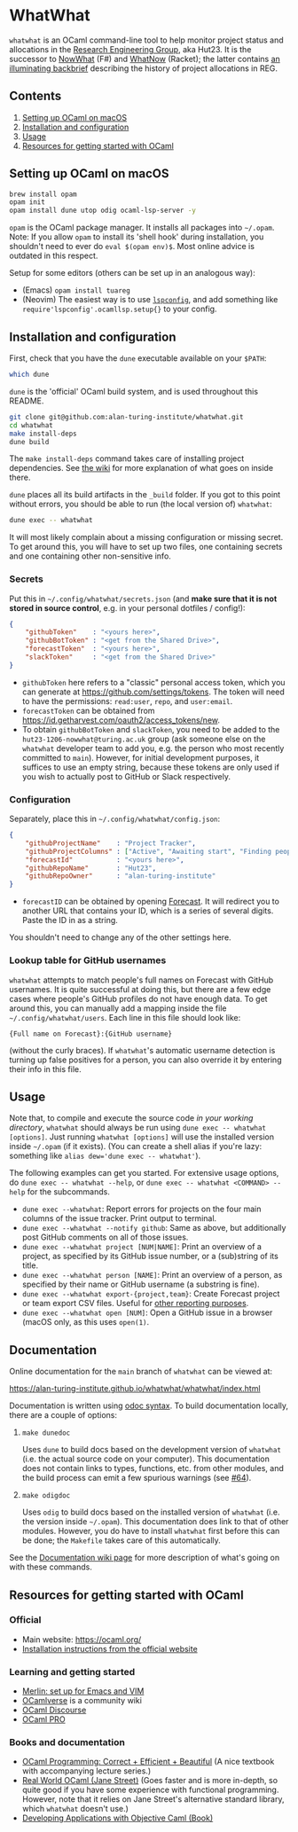 # WhatWhat

`whatwhat` is an OCaml command-line tool to help monitor project status and allocations in the [Research Engineering Group](https://www.turing.ac.uk/research-engineering), aka Hut23.
It is the successor to [NowWhat](https://github.com/alan-turing-institute/nowwhat) (F#) and [WhatNow](https://github.com/alan-turing-institute/whatnow) (Racket); the latter contains [an illuminating backbrief](https://github.com/alan-turing-institute/whatnow/blob/main/backbrief/backbrief.org) describing the history of project allocations in REG.

## Contents

1. [Setting up OCaml on macOS](#setting-up-ocaml-on-macos)
1. [Installation and configuration](#installation-and-configuration)
1. [Usage](#usage)
1. [Resources for getting started with OCaml](#resources-for-getting-started-with-ocaml)

## Setting up OCaml on macOS

```sh
brew install opam
opam init
opam install dune utop odig ocaml-lsp-server -y
```

`opam` is the OCaml package manager.
It installs all packages into `~/.opam`.
Note: If you allow `opam` to install its 'shell hook' during installation, you shouldn't need to ever do `eval $(opam env)$`.
Most online advice is outdated in this respect.

Setup for some editors (others can be set up in an analogous way):

 - (Emacs) `opam install tuareg`
 - (Neovim) The easiest way is to use
   [`lspconfig`](https://github.com/neovim/nvim-lspconfig), and add something like
   `require'lspconfig'.ocamllsp.setup{}` to your config.

## Installation and configuration

First, check that you have the `dune` executable available on your `$PATH`:

```sh
which dune
```

`dune` is the 'official' OCaml build system, and is used throughout this README.

```sh
git clone git@github.com:alan-turing-institute/whatwhat.git
cd whatwhat
make install-deps
dune build
```

The `make install-deps` command takes care of installing project dependencies.
See [the wiki]( https://github.com/alan-turing-institute/whatwhat/wiki/Installing-dependencies) for more explanation of what goes on inside there.

`dune` places all its build artifacts in the `_build` folder.
If you got to this point without errors, you should be able to run (the local version of) `whatwhat`:

```sh
dune exec -- whatwhat
```

It will most likely complain about a missing configuration or missing secret.
To get around this, you will have to set up two files, one containing secrets and one containing other non-sensitive info.

### Secrets

Put this in `~/.config/whatwhat/secrets.json` (and **make sure that it is not stored in source control**, e.g. in your personal dotfiles / config!):

```json
{
    "githubToken"    : "<yours here>",
    "githubBotToken" : "<get from the Shared Drive>",
    "forecastToken"  : "<yours here>",
    "slackToken"     : "<get from the Shared Drive>"
}
```

 - `githubToken` here refers to a "classic" personal access token, which you can generate at https://github.com/settings/tokens.
   The token will need to have the permissions: `read:user`, `repo`, and `user:email`.
 - `forecastToken` can be obtained from https://id.getharvest.com/oauth2/access_tokens/new.
 - To obtain `githubBotToken` and `slackToken`, you need to be added to the `hut23-1206-nowwhat@turing.ac.uk` group
   (ask someone else on the `whatwhat` developer team to add you, e.g. the person who most recently committed to `main`).
   However, for initial development purposes, it suffices to use an empty string, because these tokens are only used if you wish to actually post to GitHub or Slack respectively.

### Configuration

Separately, place this in `~/.config/whatwhat/config.json`:

```json
{
    "githubProjectName"    : "Project Tracker",
    "githubProjectColumns" : ["Active", "Awaiting start", "Finding people", "Awaiting go/no-go"],
    "forecastId"           : "<yours here>",
    "githubRepoName"       : "Hut23",
    "githubRepoOwner"      : "alan-turing-institute"
}
```

 - `forecastID` can be obtained by opening [Forecast](https://forecastapp.com).
   It will redirect you to another URL that contains your ID, which is a series of several digits.
   Paste the ID in as a string.

You shouldn't need to change any of the other settings here.

### Lookup table for GitHub usernames

`whatwhat` attempts to match people's full names on Forecast with GitHub usernames.
It is quite successful at doing this, but there are a few edge cases where people's GitHub profiles do not have enough data.
To get around this, you can manually add a mapping inside the file `~/.config/whatwhat/users`.
Each line in this file should look like:

    {Full name on Forecast}:{GitHub username}

(without the curly braces).
If `whatwhat`'s automatic username detection is turning up false positives for a person, you can also override it by entering their info in this file.

## Usage

Note that, to compile and execute the source code *in your working directory*, `whatwhat` should always be run using `dune exec -- whatwhat [options]`.
Just running `whatwhat [options]` will use the installed version inside `~/.opam` (if it exists).
(You can create a shell alias if you're lazy: something like `alias dew='dune exec -- whatwhat'`).

The following examples can get you started.
For extensive usage options, do `dune exec -- whatwhat --help`, or `dune exec -- whatwhat <COMMAND> --help` for the subcommands.

 - `dune exec --whatwhat`: Report errors for projects on the four main columns of the issue tracker. Print output to terminal.
 - `dune exec --whatwhat --notify github`: Same as above, but additionally post GitHub comments on all of those issues.
 - `dune exec --whatwhat project [NUM|NAME]`: Print an overview of a project, as specified by its GitHub issue number, or a (sub)string of its title.
 - `dune exec --whatwhat person [NAME]`: Print an overview of a person, as specified by their name or GitHub username (a substring is fine).
 - `dune exec --whatwhat export-{project,team}`: Create Forecast project or team export CSV files. Useful for [other reporting purposes](https://github.com/alan-turing-institute/Hut23/issues/1354).
 - `dune exec --whatwhat open [NUM]`: Open a GitHub issue in a browser (macOS only, as this uses `open(1)`.

## Documentation

Online documentation for the `main` branch of `whatwhat` can be viewed at:

https://alan-turing-institute.github.io/whatwhat/whatwhat/index.html

Documentation is written using [odoc syntax](https://ocaml.github.io/odoc/).
To build documentation locally, there are a couple of options:
1. `make dunedoc`

   Uses `dune` to build docs based on the development version of `whatwhat` (i.e. the actual source code on your computer).
   This documentation does not contain links to types, functions, etc. from other modules, and the build process can emit a few spurious warnings
   (see [#64](https://github.com/alan-turing-institute/whatwhat/issues/64)).

2. `make odigdoc`

   Uses `odig` to build docs based on the installed version of `whatwhat` (i.e. the version inside `~/.opam`).
   This documentation does link to that of other modules.
   However, you do have to install `whatwhat` first before this can be done; the `Makefile` takes care of this automatically.

See the [Documentation wiki page](https://github.com/alan-turing-institute/whatwhat/wiki/Documentation) for more description of what's going on with these commands.

## Resources for getting started with OCaml

### Official

- Main website: https://ocaml.org/
- [Installation instructions from the official website](https://ocaml.org/docs/up-and-running)

### Learning and getting started

- [Merlin: set up for Emacs and VIM](https://ocaml.github.io/merlin/)
- [OCamlverse](https://ocamlverse.github.io/) is a community wiki
- [OCaml Discourse](https://discuss.ocaml.org/)
- [OCaml PRO](https://ocamlpro.com/)

### Books and documentation

- [OCaml Programming: Correct + Efficient + Beautiful](https://cs3110.github.io/textbook/cover.html)
  (A nice textbook with accompanying lecture series.)
- [Real World OCaml (Jane Street)](https://dev.realworldocaml.org/index.html)
  (Goes faster and is more in-depth, so quite good if you have some experience with functional programming.
  However, note that it relies on Jane Street's alternative standard library, which `whatwhat` doesn't use.)
- [Developing Applications with Objective Caml (Book)](https://caml.inria.fr/pub/docs/oreilly-book/html/index.html)
